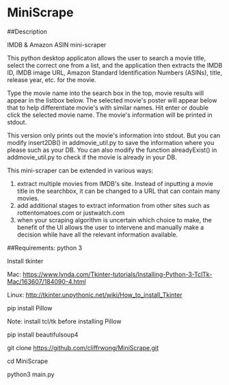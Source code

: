 # MiniScrape

##Description

IMDB & Amazon ASIN mini-scraper

This python desktop applicaton allows the user to search a movie title, select the correct one from a list, and the application then extracts the IMDB ID, IMDB image URL, Amazon Standard Identification Numbers (ASINs), title, release year, etc. for the movie.

Type the movie name into the search box in the top, movie results will appear in the listbox below. The selected movie's poster will appear below that to help differentiate movie's with similar names. Hit enter or double click the selected movie name. The movie's information will be printed in stdout. 	

This version only prints out the movie's information into stdout. But you can modify insert2DB() in addmovie_util.py to save the information where you please such as your DB. You can also modify the function alreadyExist() in addmovie_util.py to check if the movie is already in your DB.

This mini-scraper can be extended in various ways:
1. extract multiple movies from IMDB's site. Instead of inputting a movie title in the searchbox, it can be changed to a URL that can contain many movies.
2. add additional stages to extract information from other sites such as rottentomatoes.com or justwatch.com
3. when your scraping algorithm is uncertain which choice to make, the benefit of the UI allows the user to intervene and manually make a decision while have all the relevant information available. 


##Requirements:
python 3

Install tkinter 

Mac: https://www.lynda.com/Tkinter-tutorials/Installing-Python-3-TclTk-Mac/163607/184090-4.html

Linux: http://tkinter.unpythonic.net/wiki/How_to_install_Tkinter

pip install Pillow

Note: install tcl/tk before installing Pillow

pip install beautifulsoup4

git clone https://github.com/cliffrwong/MiniScrape.git

cd MiniScrape

python3 main.py


